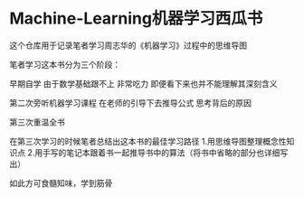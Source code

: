 # Machine-Learning机器学习西瓜书

这个仓库用于记录笔者学习周志华的《机器学习》过程中的思维导图

笔者学习这本书分为三个阶段：

早期自学 由于数学基础跟不上 非常吃力 即便看下来也并不能理解其深刻含义

第二次旁听机器学习课程 在老师的引导下去推导公式 思考背后的原因

第三次重温全书

在第三次学习的时候笔者总结出这本书的最佳学习路径
1.用思维导图整理概念性知识点
2.用手写的笔记本跟着书一起推导书中的算法（将书中省略的部分也详细写出）

如此方可食髓知味，学到筋骨
